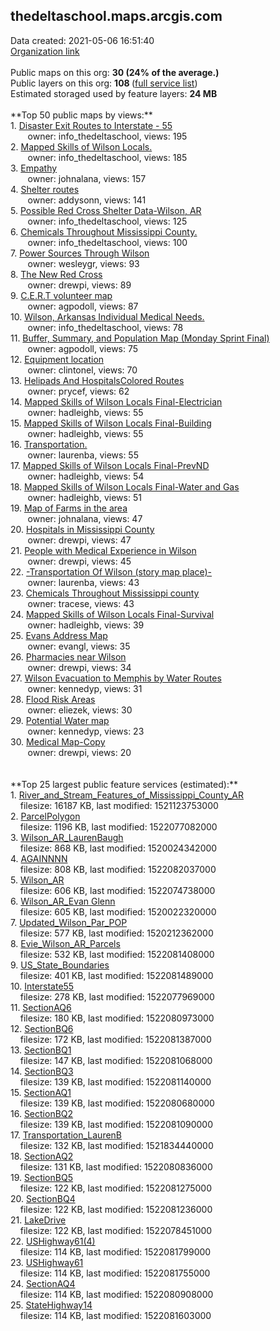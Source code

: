 <h2>thedeltaschool.maps.arcgis.com</h2> Data created: 2021-05-06 16:51:40 <br /><a target='new' href='https://thedeltaschool.maps.arcgis.com'>Organization link</a><br /><br />Public maps on this org: <b>30 (24% of the average.)</b><br />Public layers on this org: <b>108 </b>(<a target='new' href='https://services.arcgis.com/X5YGLjJKhlbjj737/ArcGIS/rest/services'>full service list</a>)<br />Estimated storaged used by feature layers: <b>24 MB</b><br /><br />**Top 50 public maps by views:**<br />  1. <a target='new' href='https://www.arcgis.com/home/item.html?id=94fd3eb259bc4aed97e6926311d2d007'>Disaster Exit Routes to Interstate - 55</a> <br />  &nbsp;&nbsp;&nbsp;&nbsp; &nbsp;&nbsp;owner: info_thedeltaschool, views: 195<br />  2. <a target='new' href='https://www.arcgis.com/home/item.html?id=f0c5ff4aaac54a45a6ac8c7996c7393f'>Mapped Skills of Wilson Locals.</a> <br />  &nbsp;&nbsp;&nbsp;&nbsp; &nbsp;&nbsp;owner: info_thedeltaschool, views: 185<br />  3. <a target='new' href='https://www.arcgis.com/home/item.html?id=2ff34ede7e68443ebfdf86d10fbb9ea1'>Empathy</a> <br />  &nbsp;&nbsp;&nbsp;&nbsp; &nbsp;&nbsp;owner: johnalana, views: 157<br />  4. <a target='new' href='https://www.arcgis.com/home/item.html?id=164a3aabd16443f3aa903b5dd6ab883a'>Shelter routes</a> <br />  &nbsp;&nbsp;&nbsp;&nbsp; &nbsp;&nbsp;owner: addysonn, views: 141<br />  5. <a target='new' href='https://www.arcgis.com/home/item.html?id=1e24695643fc41a2ae382f639d330212'>Possible Red Cross Shelter Data-Wilson, AR</a> <br />  &nbsp;&nbsp;&nbsp;&nbsp; &nbsp;&nbsp;owner: info_thedeltaschool, views: 125<br />  6. <a target='new' href='https://www.arcgis.com/home/item.html?id=9e7d78fd0aff45b2a1a977cdcfb88396'>Chemicals Throughout Mississippi County.</a> <br />  &nbsp;&nbsp;&nbsp;&nbsp; &nbsp;&nbsp;owner: info_thedeltaschool, views: 100<br />  7. <a target='new' href='https://www.arcgis.com/home/item.html?id=f80356866d124a3aaf3f27025ebe19d7'>Power Sources Through Wilson</a> <br />  &nbsp;&nbsp;&nbsp;&nbsp; &nbsp;&nbsp;owner: wesleygr, views: 93<br />  8. <a target='new' href='https://www.arcgis.com/home/item.html?id=c4b46f74fed442129a1d29570d61b2e0'>The New Red Cross</a> <br />  &nbsp;&nbsp;&nbsp;&nbsp; &nbsp;&nbsp;owner: drewpi, views: 89<br />  9. <a target='new' href='https://www.arcgis.com/home/item.html?id=69b23d3b01fd4a11b917272db31e283d'>C.E.R.T volunteer map</a> <br />  &nbsp;&nbsp;&nbsp;&nbsp; &nbsp;&nbsp;owner: agpodoll, views: 87<br />  10. <a target='new' href='https://www.arcgis.com/home/item.html?id=635c7fd5b692493db7382fad02edf02b'>Wilson, Arkansas Individual Medical Needs.</a> <br />  &nbsp;&nbsp;&nbsp;&nbsp; &nbsp;&nbsp;owner: info_thedeltaschool, views: 78<br />  11. <a target='new' href='https://www.arcgis.com/home/item.html?id=37ef121354b74c749403c6b913279d62'>Buffer, Summary, and Population Map (Monday Sprint Final)</a> <br />  &nbsp;&nbsp;&nbsp;&nbsp; &nbsp;&nbsp;owner: agpodoll, views: 75<br />  12. <a target='new' href='https://www.arcgis.com/home/item.html?id=b9622f7047934178bf2aa4d5b072576c'>Equipment location</a> <br />  &nbsp;&nbsp;&nbsp;&nbsp; &nbsp;&nbsp;owner: clintonel, views: 70<br />  13. <a target='new' href='https://www.arcgis.com/home/item.html?id=4d7a781b59844e03a9064ae31e57fd6f'>Helipads And HospitalsColored Routes</a> <br />  &nbsp;&nbsp;&nbsp;&nbsp; &nbsp;&nbsp;owner: prycef, views: 62<br />  14. <a target='new' href='https://www.arcgis.com/home/item.html?id=d224d9c7e1de477d955dab3a5f5214ea'>Mapped Skills of Wilson Locals Final-Electrician</a> <br />  &nbsp;&nbsp;&nbsp;&nbsp; &nbsp;&nbsp;owner: hadleighb, views: 55<br />  15. <a target='new' href='https://www.arcgis.com/home/item.html?id=189a95fd8d6a4749afca4ee71f5dfe1d'>Mapped Skills of Wilson Locals Final-Building</a> <br />  &nbsp;&nbsp;&nbsp;&nbsp; &nbsp;&nbsp;owner: hadleighb, views: 55<br />  16. <a target='new' href='https://www.arcgis.com/home/item.html?id=7c3f94c35820487ba0be781e34faa6ed'>Transportation.</a> <br />  &nbsp;&nbsp;&nbsp;&nbsp; &nbsp;&nbsp;owner: laurenba, views: 55<br />  17. <a target='new' href='https://www.arcgis.com/home/item.html?id=cafd5ea720774a3980dc646b956852d7'>Mapped Skills of Wilson Locals Final-PrevND</a> <br />  &nbsp;&nbsp;&nbsp;&nbsp; &nbsp;&nbsp;owner: hadleighb, views: 54<br />  18. <a target='new' href='https://www.arcgis.com/home/item.html?id=a93a2d6f983d4ee6a677661355ae5e15'>Mapped Skills of Wilson Locals Final-Water and Gas</a> <br />  &nbsp;&nbsp;&nbsp;&nbsp; &nbsp;&nbsp;owner: hadleighb, views: 51<br />  19. <a target='new' href='https://www.arcgis.com/home/item.html?id=a00e3558d3e14f1e9705005fb1e8249d'>Map of Farms in the area</a> <br />  &nbsp;&nbsp;&nbsp;&nbsp; &nbsp;&nbsp;owner: johnalana, views: 47<br />  20. <a target='new' href='https://www.arcgis.com/home/item.html?id=9c89e5d5fed64c2eb966403162c4085d'>Hospitals in Mississippi County</a> <br />  &nbsp;&nbsp;&nbsp;&nbsp; &nbsp;&nbsp;owner: drewpi, views: 47<br />  21. <a target='new' href='https://www.arcgis.com/home/item.html?id=6543a22a3ff34cfa9680419058d5f890'>People with Medical Experience in Wilson</a> <br />  &nbsp;&nbsp;&nbsp;&nbsp; &nbsp;&nbsp;owner: drewpi, views: 45<br />  22. <a target='new' href='https://www.arcgis.com/home/item.html?id=2b6214ff8d24406f9f5fbb081ed8eb1b'>-Transportation Of Wilson (story map place)-</a> <br />  &nbsp;&nbsp;&nbsp;&nbsp; &nbsp;&nbsp;owner: laurenba, views: 43<br />  23. <a target='new' href='https://www.arcgis.com/home/item.html?id=ec713c874c1f40a8b4b5d00de13f8876'>Chemicals Throughout Mississippi county</a> <br />  &nbsp;&nbsp;&nbsp;&nbsp; &nbsp;&nbsp;owner: tracese, views: 43<br />  24. <a target='new' href='https://www.arcgis.com/home/item.html?id=31c10ba39e8f475e87cf9e41c543e7bb'>Mapped Skills of Wilson Locals Final-Survival</a> <br />  &nbsp;&nbsp;&nbsp;&nbsp; &nbsp;&nbsp;owner: hadleighb, views: 39<br />  25. <a target='new' href='https://www.arcgis.com/home/item.html?id=9bea9f0fcb9b479eb0681786c0f80723'>Evans Address Map</a> <br />  &nbsp;&nbsp;&nbsp;&nbsp; &nbsp;&nbsp;owner: evangl, views: 35<br />  26. <a target='new' href='https://www.arcgis.com/home/item.html?id=6e9b962d8aa44e1c818ff8c5a7c96ba3'>Pharmacies near Wilson</a> <br />  &nbsp;&nbsp;&nbsp;&nbsp; &nbsp;&nbsp;owner: drewpi, views: 34<br />  27. <a target='new' href='https://www.arcgis.com/home/item.html?id=93a94f33e07844ebb95875ec866f7ee3'>Wilson Evacuation to Memphis by Water Routes </a> <br />  &nbsp;&nbsp;&nbsp;&nbsp; &nbsp;&nbsp;owner: kennedyp, views: 31<br />  28. <a target='new' href='https://www.arcgis.com/home/item.html?id=c7db1991004e4a94883fc3489cccdb69'>Flood Risk Areas</a> <br />  &nbsp;&nbsp;&nbsp;&nbsp; &nbsp;&nbsp;owner: eliezek, views: 30<br />  29. <a target='new' href='https://www.arcgis.com/home/item.html?id=94f0644349f341448a65469a20d3b196'>Potential Water map</a> <br />  &nbsp;&nbsp;&nbsp;&nbsp; &nbsp;&nbsp;owner: kennedyp, views: 23<br />  30. <a target='new' href='https://www.arcgis.com/home/item.html?id=71ecaef27c0d44f19cc470ecf81121f9'>Medical Map-Copy</a> <br />  &nbsp;&nbsp;&nbsp;&nbsp; &nbsp;&nbsp;owner: drewpi, views: 20<br /><br /><br />**Top 25 largest public feature services (estimated):**<br /> 1. <a target='new' href='https://www.arcgis.com/home/item.html?id=8b102d389c064ff68650dc77dc847188'>River_and_Stream_Features_of_Mississippi_County_AR</a><br /> &nbsp;&nbsp;&nbsp;&nbsp;filesize: 16187 KB, last modified: 1521123753000<br /> 2. <a target='new' href='https://www.arcgis.com/home/item.html?id=d2e68c0def4a4a9c801acd4c41f629ce'>ParcelPolygon</a><br /> &nbsp;&nbsp;&nbsp;&nbsp;filesize: 1196 KB, last modified: 1522077082000<br /> 3. <a target='new' href='https://www.arcgis.com/home/item.html?id=e93dce9039434e6a93c0833d6685903f'>Wilson_AR_LaurenBaugh</a><br /> &nbsp;&nbsp;&nbsp;&nbsp;filesize: 868 KB, last modified: 1520024342000<br /> 4. <a target='new' href='https://www.arcgis.com/home/item.html?id=b228ab2ad3c743a3988f988b7800a217'>AGAINNNN</a><br /> &nbsp;&nbsp;&nbsp;&nbsp;filesize: 808 KB, last modified: 1522082037000<br /> 5. <a target='new' href='https://www.arcgis.com/home/item.html?id=6a6e86b934d849f4ba7ca9a55eee5559'>Wilson_AR</a><br /> &nbsp;&nbsp;&nbsp;&nbsp;filesize: 606 KB, last modified: 1522074738000<br /> 6. <a target='new' href='https://www.arcgis.com/home/item.html?id=a7e027d183f14e679c0255e53ca89b74'>Wilson_AR_Evan Glenn</a><br /> &nbsp;&nbsp;&nbsp;&nbsp;filesize: 605 KB, last modified: 1520022320000<br /> 7. <a target='new' href='https://www.arcgis.com/home/item.html?id=11b73cbcdf614771816d3f1a5b0c5145'>Updated_Wilson_Par_POP</a><br /> &nbsp;&nbsp;&nbsp;&nbsp;filesize: 577 KB, last modified: 1520212362000<br /> 8. <a target='new' href='https://www.arcgis.com/home/item.html?id=49557a4bd20d41458585b660d6503191'>Evie_Wilson_AR_Parcels</a><br /> &nbsp;&nbsp;&nbsp;&nbsp;filesize: 532 KB, last modified: 1522081408000<br /> 9. <a target='new' href='https://www.arcgis.com/home/item.html?id=e4c0bac2490c4d3ea6eced7e00429165'>US_State_Boundaries</a><br /> &nbsp;&nbsp;&nbsp;&nbsp;filesize: 401 KB, last modified: 1522081489000<br /> 10. <a target='new' href='https://www.arcgis.com/home/item.html?id=53172783ce044ce5a732464514411961'>Interstate55</a><br /> &nbsp;&nbsp;&nbsp;&nbsp;filesize: 278 KB, last modified: 1522077969000<br /> 11. <a target='new' href='https://www.arcgis.com/home/item.html?id=fc2d3742d89744d8bd69cc5756acb83a'>SectionAQ6</a><br /> &nbsp;&nbsp;&nbsp;&nbsp;filesize: 180 KB, last modified: 1522080973000<br /> 12. <a target='new' href='https://www.arcgis.com/home/item.html?id=7b84c7f0420b420fa9f4ee4e9c490e6d'>SectionBQ6</a><br /> &nbsp;&nbsp;&nbsp;&nbsp;filesize: 172 KB, last modified: 1522081387000<br /> 13. <a target='new' href='https://www.arcgis.com/home/item.html?id=fb9d4c8908d0421d80cff0bdfe4039de'>SectionBQ1</a><br /> &nbsp;&nbsp;&nbsp;&nbsp;filesize: 147 KB, last modified: 1522081068000<br /> 14. <a target='new' href='https://www.arcgis.com/home/item.html?id=147a05234e5e42c882b96fa279fffec8'>SectionBQ3</a><br /> &nbsp;&nbsp;&nbsp;&nbsp;filesize: 139 KB, last modified: 1522081140000<br /> 15. <a target='new' href='https://www.arcgis.com/home/item.html?id=51a1df4ac2b141fe95f72df37661618f'>SectionAQ1</a><br /> &nbsp;&nbsp;&nbsp;&nbsp;filesize: 139 KB, last modified: 1522080680000<br /> 16. <a target='new' href='https://www.arcgis.com/home/item.html?id=39fd5f50e69246558d2296e5c84ee5fe'>SectionBQ2</a><br /> &nbsp;&nbsp;&nbsp;&nbsp;filesize: 139 KB, last modified: 1522081090000<br /> 17. <a target='new' href='https://www.arcgis.com/home/item.html?id=1e96a9bc3fcf4725b4de59480a9c9ff3'>Transportation_LaurenB</a><br /> &nbsp;&nbsp;&nbsp;&nbsp;filesize: 132 KB, last modified: 1521834440000<br /> 18. <a target='new' href='https://www.arcgis.com/home/item.html?id=872ea05a412c412ab03cfad4a6b8b946'>SectionAQ2</a><br /> &nbsp;&nbsp;&nbsp;&nbsp;filesize: 131 KB, last modified: 1522080836000<br /> 19. <a target='new' href='https://www.arcgis.com/home/item.html?id=21a96fb405644b509004291005a92d10'>SectionBQ5</a><br /> &nbsp;&nbsp;&nbsp;&nbsp;filesize: 122 KB, last modified: 1522081275000<br /> 20. <a target='new' href='https://www.arcgis.com/home/item.html?id=95a98039b76142da8e55780158eb7b57'>SectionBQ4</a><br /> &nbsp;&nbsp;&nbsp;&nbsp;filesize: 122 KB, last modified: 1522081236000<br /> 21. <a target='new' href='https://www.arcgis.com/home/item.html?id=6f6fd2ae1535497d9a21f61a521de0f3'>LakeDrive</a><br /> &nbsp;&nbsp;&nbsp;&nbsp;filesize: 122 KB, last modified: 1522078451000<br /> 22. <a target='new' href='https://www.arcgis.com/home/item.html?id=9e758264cdd14172bae8d862468f6450'>USHighway61(4)</a><br /> &nbsp;&nbsp;&nbsp;&nbsp;filesize: 114 KB, last modified: 1522081799000<br /> 23. <a target='new' href='https://www.arcgis.com/home/item.html?id=4a92814d66304ab085da9029d3385a37'>USHighway61</a><br /> &nbsp;&nbsp;&nbsp;&nbsp;filesize: 114 KB, last modified: 1522081755000<br /> 24. <a target='new' href='https://www.arcgis.com/home/item.html?id=1f35f8fe59f1410e8e9ddf57b60ee5a6'>SectionAQ4</a><br /> &nbsp;&nbsp;&nbsp;&nbsp;filesize: 114 KB, last modified: 1522080908000<br /> 25. <a target='new' href='https://www.arcgis.com/home/item.html?id=3916774f08104231b2dae0000daf42ae'>StateHighway14</a><br /> &nbsp;&nbsp;&nbsp;&nbsp;filesize: 114 KB, last modified: 1522081603000<br />